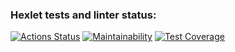 ### Hexlet tests and linter status:
[![Actions Status](https://github.com/Dema63/python-project-50/actions/workflows/hexlet-check.yml/badge.svg)](https://github.com/Dema63/python-project-50/actions)
[![Maintainability](https://api.codeclimate.com/v1/badges/63e87e9e0b1416478930/maintainability)](https://codeclimate.com/github/Dema63/python-project-50/maintainability)
[![Test Coverage](https://api.codeclimate.com/v1/badges/63e87e9e0b1416478930/test_coverage)](https://codeclimate.com/github/Dema63/python-project-50/test_coverage)